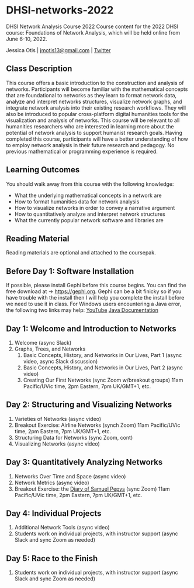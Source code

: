 # DHSI-networks-2022
DHSI Network Analysis Course 2022
Course content for the 2022 DHSI course: Foundations of Network Analysis, which will be held online from June 6-10, 2022.

Jessica Otis | jmotis13@gmail.com | [Twitter](https://twitter.com/jotis13)

## Class Description

This course offers a basic introduction to the construction and analysis of networks. Participants will become familiar with the mathematical concepts that are foundational to networks as they learn to format network data, analyze and interpret networks structures, visualize network graphs, and integrate network analysis into their existing research workflows. They will also be introduced to popular cross-platform digital humanities tools for the visualization and analysis of networks. This course will be relevant to all humanities researchers who are interested in learning more about the potential of network analysis to support humanist research goals. Having completed this course, participants will have a better understanding of how to employ network analysis in their future research and pedagogy. No previous mathematical or programming experience is required. 

## Learning Outcomes

You should walk away from this course with the following knowledge:
  - What the underlying mathematical concepts in a network are
  - How to format humanities data for network analysis
  - How to visualize networks in order to convey a narrative argument
  - How to quantitatively analyze and interpret network structures
  - What the currently popular network software and libraries are
  
  ## Reading Material
  
Reading materials are optional and attached to the coursepak.
  
  ## Before Day 1: Software Installation

If possible, please install Gephi before this course begins.  You can find the free download at -> https://gephi.org. Gephi can be a bit finicky so if you have trouble with the install then I will help you complete the install before we need to use it in class. For Windows users encountering a Java error, the following two links may help: [YouTube](https://www.youtube.com/watch?v=iWQWjx6Ot1E) [Java Documentation](https://java.com/en/download/help/index_installing.html?j=8)
  
  ## Day 1: Welcome and Introduction to Networks

1. Welcome (async Slack)
2. Graphs, Trees, and Networks
    1. Basic Concepts, History, and Networks in Our Lives, Part 1 (async video, async Slack discussion)
    2. Basic Concepts, History, and Networks in Our Lives, Part 2 (async video)
    3. Creating Our First Networks (sync Zoom w/breakout groups) 11am Pacific/UVic time, 2pm Eastern, 7pm UK/GMT+1, etc.
  
  ## Day 2: Structuring and Visualizing Networks
1. Varieties of Networks (async video)
2. Breakout Exercise: Airline Networks (synch Zoom) 11am Pacific/UVic time, 2pm Eastern, 7pm UK/GMT+1, etc.
3. Structuring Data for Networks (sync Zoom, cont)
4. Visualizing Networks (async video)
  
  ## Day 3: Quantitatively Analyzing Networks
1. Networks Over Time and Space (async video)
2. Network Metrics (async video)
3. Breakout Exercise: the [Diary of Samuel Pepys](https://www.pepysdiary.com/diary/) (sync Zoom) 11am Pacific/UVic time, 2pm Eastern, 7pm UK/GMT+1, etc.
  
  ## Day 4: Individual Projects
1. Additional Network Tools (async video)
2. Students work on individual projects, with instructor support (async Slack and sync Zoom as needed)
  
  ## Day 5: Race to the Finish
1. Students work on individual projects, with instructor support (async Slack and sync Zoom as needed)